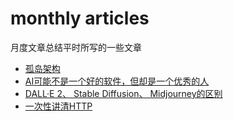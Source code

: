 # monthly articles

月度文章总结平时所写的一些文章

- [孤岛架构](./2023/孤岛架构.md)
- [AI可能不是一个好的软件，但却是一个优秀的人](./2023/AI可能不是一个好的软件，但却是一个优秀的人.md)
- [DALL·E 2、 Stable Diffusion、 Midjourney的区别](./2023/DALL·E%202、%20Stable%20Diffusion、%20Midjourney的区别.md)
- [一次性讲清HTTP](./2024/一次性讲清HTTP.md)